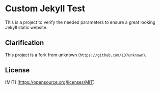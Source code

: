 # Custom Jekyll Test

This is a project to verify the needed parameters to ensure a great looking Jekyll static website.  

## Clarification

This project is a fork from unknown (```https://github.com/137unknown```).

## License

[MIT] (https://opensource.org/licenses/MIT)